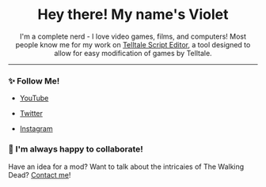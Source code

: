 <h1 align="center">
  Hey there! My name's Violet
</h1>

<p align="center">I'm a complete nerd - I love video games, films, and computers! Most people know me for my work on <a href="https://github.com/telltale-modding-group/telltale-script-editor">Telltale Script Editor</a>, a tool designed to allow for easy modification of games by Telltale.</p>

---

### ✨ Follow Me!

- [YouTube](https://www.youtube.com/droyti)

- [Twitter](https://www.twitter.com/droyti)

- [Instagram](https://www.instagram.com/droyti)

### 👋 I'm always happy to collaborate!

Have an idea for a mod? Want to talk about the intricaies of The Walking Dead? [Contact me](mailto:droytibusiness@gmail.com)!
